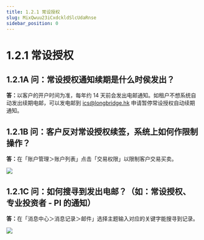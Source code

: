 ```yaml
---
title: 1.2.1 常设授权
slug: MixQwuu23iCxdckldSlcUdaRnse
sidebar_position: 0
---
```



# 1.2.1 常设授权

## 1.2.1A 问：常设授权通知续期是什么时侯发出？

<b>答：</b>以客户的开户时间为准，每年约 14 天前会发出电邮通知。如租户不想系统自动发出续期电邮，可以发电邮到 ics@longbridge.hk 申请暂停常设授权自动续期通知。

## 1.2.1B 问：客户反对常设授权续签，系统上如何作限制操作？

<b>答：</b>在「账户管理＞账户列表」点击「交易权限」以限制客户交易买卖。

<img src="/assets/MLccb1h74ooyCExkW6Ic6NcPn4d.png" src-width="2798" src-height="1096" align="center"/>

## 1.2.1C 问：如何搜寻到发出电邮？（如：常设授权、专业投资者 - PI 的通知）

<b>答：</b>在「消息中心＞消息记录＞邮件」选择主题输入对应的关键字能搜寻到记录。

<img src="/assets/MnifbwmZSo0TYtxccSrc9L7VnHd.png" src-width="2490" src-height="704" align="center"/>

